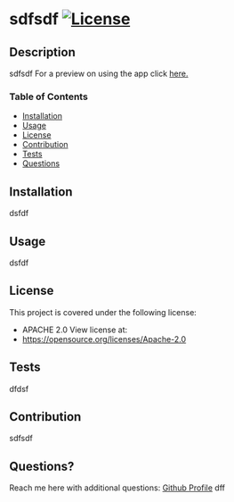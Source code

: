 # sdfsdf [![License](https://img.shields.io/badge/License-Apache%202.0-blue.svg)](https://opensource.org/licenses/Apache-2.0)


  ## Description
  sdfsdf
  For a preview on using the app click [here.]()
 
  ### Table of Contents
  * [Installation](#installation)
  * [Usage](#usage)
  * [License](#license)
  * [Contribution](#contribution)
  * [Tests](#tests)
  * [Questions](#questions)
  
  ## Installation
  dsfdf

  ## Usage
  dsfdf

  ## License
  This project is covered under the following license:
  * APACHE 2.0
  View license at:
  * https://opensource.org/licenses/Apache-2.0

  ## Tests
  dfdsf

  ## Contribution
  sdfsdf
  
  ## Questions?
  Reach me here with additional questions:
  [Github Profile](https://www.github.com/dsfdsf)
  dff
